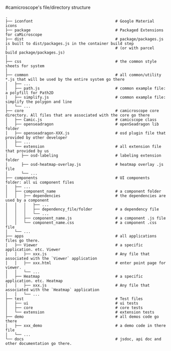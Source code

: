 #camicroscope's file/directory structure

    .
    ├── iconfont                                    # Google Material icons
    ├── package                                     # Packaged Extensions for caMicroscope
    ├── dist                                        # package/packages.js is built to dist/packages.js in the container build step 
    │                                               # (or with parcel build package/packages.js)
    │
    ├── css                                         # the common style sheets for system
    │
    ├── common                                      # all common/utility *.js that will be used by the entire system go there
    │   ├── ...
    │   ├── path.js                                 # common example file: a polyfill for Path2D
    │   ├── simplify.js                             # common example file: simplify the polygon and line
    │   └── ...
    ├── core                                        # camicroscope core directory. All files that are associated with the core go there
    │   ├── Camic.js                                # camicscope class
    │   ├── openseadragon                           # openSeadragon lib folder
    │   ├── openseadragon-XXX.js                    # osd plugin file that provided by other developer
    │   ├── ...
    │   └── extension                               # all extension file that provided by us
    │      ├── osd-labeling                         # labeling extension folder
    │      ├── osd-heatmap-overlay.js               # heatmap overlay .js file
    │      └── ...
    ├── components                                  # UI components folder: all ui component files 
    │   ├── ...
    │   ├── component_name                          # a component folder
    │   │   ├── dependencies                        # the dependencies are used by a component
    │   │   │   ├── ...
    │   │   │   ├── dependency_file/folder          # a dependency file
    │   │   │   └── ...
    │   │   ├── component_name.js                   # a component .js file
    │   │   └── component_name.css                  # a component .css file
    │   └── ...
    ├── apps                                        # all applications files go there.
    │   ├── Viewer                                  # a specific application. etc. Viewer
    │   │   ├── xxx.js                              # Any file that associated with the `Viewer` application
    │   │   ├── xxx.html                            # enter point page for viewer.
    │   │   └── ...                         
    │   ├── Heatmap                                 # a specific application. etc. Heatmap
    │   │   ├── xxx.js                              # Any file that associated with the `Heatmap` application
    │   │   └── ...
    ├── test                                        # Test files
    │   ├── ui                                      # ui tests
    │   ├── core                                    # core tests
    │   └── extension                               # extension tests
    ├── demo                                        # all demos code go there
    │   ├── xxx_demo                                # a demo code in there file
    │   └── ...
    └── docs                                        # jsdoc, api doc and other documentation go there.
